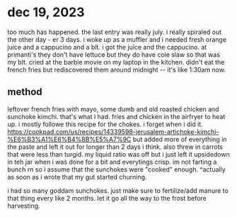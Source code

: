# dec 19, 2023

too much has happened. the last entry was really july.
i really spiraled out the other day - er 3 days. i woke up as a muffler and i needed fresh orange juice and a cappucino and a blt. i got the juice and the cappucino. at primanti's they don't have lettuce but they do have cole slaw so that was my blt. 
cried at the barbie movie on my laptop in the kitchen. didn't eat the french fries but rediscovered them around midnight -- it's like 1:30am now.

## method
leftover french fries with mayo, some dumb and old roasted chicken and sunchoke kimchi.
that's what i had. fries and chicken in the airfryer to heat up. 
i mostly followe this recipe for the chokes. i forget when i did it.
https://cookpad.com/us/recipes/14339598-jerusalem-artichoke-kimchi-%E6%B3%A1%E6%B4%8B%E5%A7%9C
but added more of everything in the paste and left it out for longer than 2 days i think. also threw in carrots that were less than turgid. 
my liquid ratio was off but i just left it upsidedown in teh jar when i was done for a bit and everytings crisp.
im not farting a bunch rn so i assume that the sunchokes were "cooked" enough.
^actually as soon as i wrote that my gut started churning.

i had so many goddam sunchokes. just make sure to fertilize/add manure to that thing every like 2 months. let it go all the way to the frost before harvesting. 